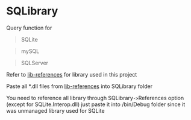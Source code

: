 # SQLibrary

Query function for

>SQLite


>mySQL


>SQLServer


Refer to [lib-references](https://github.com/ChupUchup/lib-references/tree/master/lib-SQLibrary) for library used in this project


Paste all *.dll files from [lib-references](https://github.com/ChupUchup/lib-references/tree/master/lib-SQLibrary) into SQLibrary folder


You need to reference all library through SQLibrary```->```References option (except for SQLite.Interop.dll) just paste it into /bin/Debug folder since it was unmanaged library used for SQLite

